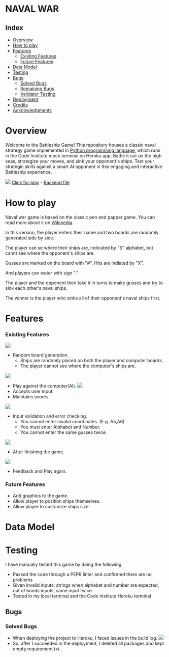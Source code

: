 # NAVAL WAR

## Index
+ [Overview](#overview "Overview")
+ [How to play](#how-to-play "How to play")
+ [Features](#features "Features")
  + [Existing Features](#existing-features "Existing Features")
  + [Future Features](#fture-features "Future Features")
+ [Data Model](#data-model "Data Model")
+ [Testing](#testing "Testing")
+ [Bugs](#bugs "Bugs")
  + [Solved Bugs](#solved-bugs "Solved Bugs")
  + [Remaining Bugs](#remaining-bugs "Remaining Bugs")
  + [Validator Testing](#validator-testing "Validator Testing")
+ [Deployment](#deployment "Deployment")
+ [Credits](#credits "Credits")
+ [Acknowledgments](#acknowledgments "Acknowledgments")

# Overview
Welcome to the Battleship Game! This repository houses a classic naval strategy game implemented in [Python programming language](https://github.com/Kamal-Kohli/naval-war-pp3/blob/main/run.py), which runs in the Code Institute mock terminal on Heroku app. Battle it out on the high seas, strategize your moves, and sink your opponent's ships. Test your strategic skills against a smart AI opponent in this engaging and interactive Battleship experience.

![](/assets/images/111.png)
[Click for play](https://naval-war-31e4287bc929.herokuapp.com/) - 
[Backend file](https://github.com/Kamal-Kohli/naval-war-pp3)

# How to play
Naval war game is based on the classic pen and papper game. You can read more about it on [Wikipedia](https://en.wikipedia.org/wiki/Battleship_(game)).

In this version, the player enters their name and two boards are randomly generated side by side.

The player can se where their ships are, indicated by "S" alphabet, but cannt see where the opponent's ships are.

Gusses are marked on the board with "#". Hits are indiated by "X".

And players can water with sign "."

The player and the opponent then take it in turns to make gusses and try to sink each other's naval ships.

The winner is the player who sinks all of their opponent's naval ships first.

# Features

### Existing Features
![](/assets/images/110.png)
- Random board generation.
  - Ships are randomly placed on both the player and computer boards.
  - The player cannot see where the computer's ships are.

![](/assets/images/112.png)

- Play against the computer(AI).
![](/assets/images/13.png)
- Accepts user input.
- Maintains scores.

![](/assets/images/11.png)
- Input validation and error checking.
  - You cannot enter invalid coordinates. (E.g. A5,A6)
  - You must enter Alphabet and Number.
  - You cannot enter the same gusses twice.

![](/assets/images/15.png)
- After finishing the game.

![](/assets/images/16.png)
  - Feedback and Play again.
### Future Features
- Add graphics to the game.
- Allow player to position ships themselves.
- Allow player to customize ships size

# Data Model
# Testing
I have manually tested this game by doing the following:
- Passed the code through a PEP8 linter and confirmed there are no problems
- Given invalid inputs: strings when alphabet and number are expected, out of bonds inputs, same input twice.
- Tested in my local terminal and the Code Institute Heroku terminal

## Bugs
### Solved Bugs
- When deploying the project to Heroku, I faced issues in the build log. ![](/assets/images/build.png)
-  So, after I succeeded in the deployment, I deleted all packages and kept empty requirement.txt.